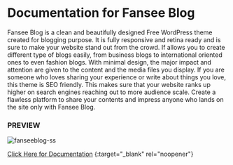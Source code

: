 # Documentation for Fansee Blog
Fansee Blog is a clean and beautifully designed Free WordPress theme created for blogging purpose.
It is fully responsive and retina ready and is sure to make your website stand out from the crowd.
If allows you to create different type of blogs easily, from business blogs to international oriented ones to even fashion blogs.
With minimal design, the major impact and attention are given to the content and the media files you display.
If you are someone who loves sharing your experience or write about things you love, this theme is SEO friendly.
This makes sure that your website ranks up higher on search engines reaching out to more audience scale.
Create a flawless platform to share your contents and impress anyone who lands on the site only with Fansee Blog.

### PREVIEW
![fanseeblog-ss](https://user-images.githubusercontent.com/30381110/146513879-51d475ca-e3af-4b3d-b649-60d41cd6ff9a.png)

[Click Here for Documentation](https://fanseethemes.github.io/doc-fansee-blog/) {:target="_blank" rel="noopener"}

